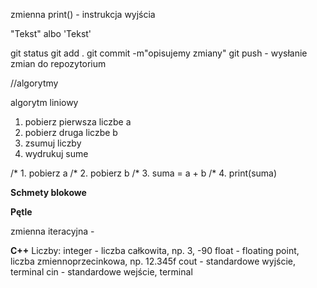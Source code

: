 zmienna
print() - instrukcja wyjścia

"Tekst" albo 'Tekst'

git status 
git add .
git commit -m"opisujemy zmiany"
git push - wysłanie zmian do repozytorium

//algorytmy

algorytm liniowy
1. pobierz pierwsza liczbe a
2. pobierz druga liczbe b
3. zsumuj liczby
4. wydrukuj sume

/* 1. pobierz a
/* 2. pobierz b
/* 3. suma = a + b
/* 4. print(suma)

**Schmety blokowe**

**Pętle**

zmienna iteracyjna -

**C++**
Liczby: integer - liczba całkowita, np. 3, -90
float - floating point, liczba zmiennoprzecinkowa, np. 12.345f
cout - standardowe wyjście, terminal
cin - standardowe wejście, terminal
